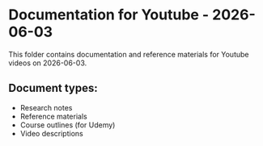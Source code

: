 # Documentation for Youtube - 2026-06-03

This folder contains documentation and reference materials for Youtube videos on 2026-06-03.

## Document types:
- Research notes
- Reference materials
- Course outlines (for Udemy)
- Video descriptions
